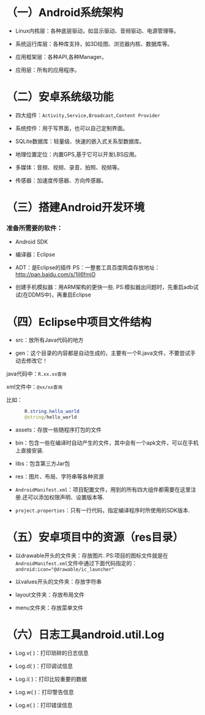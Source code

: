 # （一）Android系统架构

* Linux内核层：各种底层驱动，如显示驱动、音频驱动、电源管理等。

* 系统运行库层：各种库支持，如3D绘图、浏览器内核、数据库等。

* 应用框架层：各种API,各种Manager。

* 应用层：所有的应用程序。

# （二）安卓系统级功能

* 四大组件：`Activity,Service,Broadcast,Content Provider`

* 系统控件：用于写界面，也可以自己定制界面。

* SQLite数据库：轻量级、快速的嵌入式关系型数据库。

* 地理位置定位：内置GPS,基于它可以开发LBS应用。

* 多媒体：音频、视频、录音、拍照、视频等。

* 传感器：加速度传感器、方向传感器。

# （三）搭建Android开发环境

### 准备所需要的软件：

* Android SDK

* 编译器：Eclipse

* ADT：是Eclipse的插件
PS：一整套工具百度网盘存放地址：http://pan.baidu.com/s/1jI6fmjO

* 创建手机模拟器：用ARM架构的更快一些.
PS:模拟器出问题时，先重启adb试试(在DDMS中)，再重启Eclipse

# （四）Eclipse中项目文件结构

* src：放所有Java代码的地方

* gen：这个目录的内容都是自动生成的，主要有一个R.java文件，不要尝试手动去修改它！

java代码中：`R.xx.xx查询`

xml文件中：`@xx/xx查询`

比如：
```java
　　　　R.string.hello_world
　　　　@string/hello_world
```
* assets：存放一些随程序打包的文件

* bin：包含一些在编译时自动产生的文件，其中会有一个apk文件，可以在手机上直接安装.

* libs：包含第三方Jar包

* res：图片、布局、字符串等各种资源

* `AndroidManifest.xml`：项目配置文件，用到的所有四大组件都需要在这里注册.还可以添加权限声明、设置版本等.

* `project.properties`：只有一行代码，指定编译程序时所使用的SDK版本.

# （五）安卓项目中的资源（res目录）

* 以drawable开头的文件夹：存放图片.
PS:项目的图标文件就是在`AndroidManifest.xml`文件中通过下面代码指定的：`android:icon="@drawable/ic_launcher"`

* 以values开头的文件夹：存放字符串

* layout文件夹：存放布局文件

* menu文件夹：存放菜单文件

# （六）日志工具android.util.Log 

* Log.v( )：打印琐碎的日志信息

* Log.d( )：打印调试信息

* Log.i( )：打印比较重要的数据

* Log.w( )：打印警告信息

* Log.e( )：打印错误信息
